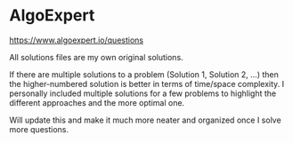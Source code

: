 # AlgoExpert
https://www.algoexpert.io/questions

All solutions files are my own original solutions.

If there are multiple solutions to a problem (Solution 1, Solution 2, ...) then the higher-numbered solution is better in terms of time/space complexity.
I personally included multiple solutions for a few problems to highlight the different approaches and the more optimal one.

Will update this and make it much more neater and organized once I solve more questions.
